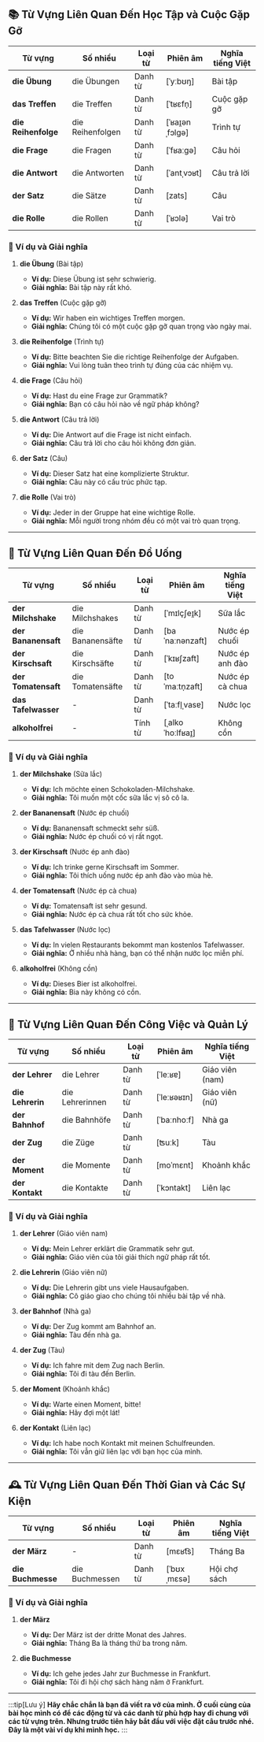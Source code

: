 ## **📚 Từ Vựng Liên Quan Đến Học Tập và Cuộc Gặp Gỡ**

|**Từ vựng**|**Số nhiều**|**Loại từ**|**Phiên âm**|**Nghĩa tiếng Việt**|
|---|---|---|---|---|
|**die Übung**|die Übungen|Danh từ|[ˈyːbʊŋ]|Bài tập|
|**das Treffen**|die Treffen|Danh từ|[ˈtʁɛfn̩]|Cuộc gặp gỡ|
|**die Reihenfolge**|die Reihenfolgen|Danh từ|[ˈʁaɪ̯ənˌfɔlɡə]|Trình tự|
|**die Frage**|die Fragen|Danh từ|[ˈfʁaːɡə]|Câu hỏi|
|**die Antwort**|die Antworten|Danh từ|[ˈantˌvɔʁt]|Câu trả lời|
|**der Satz**|die Sätze|Danh từ|[zats]|Câu|
|**die Rolle**|die Rollen|Danh từ|[ˈʁɔlə]|Vai trò|

### **📌 Ví dụ và Giải nghĩa**

1. **die Übung** (Bài tập)
    
    - **Ví dụ:** Diese Übung ist sehr schwierig.
    - **Giải nghĩa:** Bài tập này rất khó.
2. **das Treffen** (Cuộc gặp gỡ)
    
    - **Ví dụ:** Wir haben ein wichtiges Treffen morgen.
    - **Giải nghĩa:** Chúng tôi có một cuộc gặp gỡ quan trọng vào ngày mai.
3. **die Reihenfolge** (Trình tự)
    
    - **Ví dụ:** Bitte beachten Sie die richtige Reihenfolge der Aufgaben.
    - **Giải nghĩa:** Vui lòng tuân theo trình tự đúng của các nhiệm vụ.
4. **die Frage** (Câu hỏi)
    
    - **Ví dụ:** Hast du eine Frage zur Grammatik?
    - **Giải nghĩa:** Bạn có câu hỏi nào về ngữ pháp không?
5. **die Antwort** (Câu trả lời)
    
    - **Ví dụ:** Die Antwort auf die Frage ist nicht einfach.
    - **Giải nghĩa:** Câu trả lời cho câu hỏi không đơn giản.
6. **der Satz** (Câu)
    
    - **Ví dụ:** Dieser Satz hat eine komplizierte Struktur.
    - **Giải nghĩa:** Câu này có cấu trúc phức tạp.
7. **die Rolle** (Vai trò)
    
    - **Ví dụ:** Jeder in der Gruppe hat eine wichtige Rolle.
    - **Giải nghĩa:** Mỗi người trong nhóm đều có một vai trò quan trọng.
---

## **🥤 Từ Vựng Liên Quan Đến Đồ Uống**

|**Từ vựng**|**Số nhiều**|**Loại từ**|**Phiên âm**|**Nghĩa tiếng Việt**|
|---|---|---|---|---|
|**der Milchshake**|die Milchshakes|Danh từ|[ˈmɪlçʃeɪ̯k]|Sữa lắc|
|**der Bananensaft**|die Bananensäfte|Danh từ|[baˈnaːnənzaft]|Nước ép chuối|
|**der Kirschsaft**|die Kirschsäfte|Danh từ|[ˈkɪʁʃzaft]|Nước ép anh đào|
|**der Tomatensaft**|die Tomatensäfte|Danh từ|[toˈmaːtn̩zaft]|Nước ép cà chua|
|**das Tafelwasser**|-|Danh từ|[ˈtaːfl̩ˌvasɐ]|Nước lọc|
|**alkoholfrei**|-|Tính từ|[ˌalkoˈhoːlfʁaɪ̯]|Không cồn|

### **📌 Ví dụ và Giải nghĩa**

1. **der Milchshake** (Sữa lắc)
    
    - **Ví dụ:** Ich möchte einen Schokoladen-Milchshake.
    - **Giải nghĩa:** Tôi muốn một cốc sữa lắc vị sô cô la.
2. **der Bananensaft** (Nước ép chuối)
    
    - **Ví dụ:** Bananensaft schmeckt sehr süß.
    - **Giải nghĩa:** Nước ép chuối có vị rất ngọt.
3. **der Kirschsaft** (Nước ép anh đào)
    
    - **Ví dụ:** Ich trinke gerne Kirschsaft im Sommer.
    - **Giải nghĩa:** Tôi thích uống nước ép anh đào vào mùa hè.
4. **der Tomatensaft** (Nước ép cà chua)
    
    - **Ví dụ:** Tomatensaft ist sehr gesund.
    - **Giải nghĩa:** Nước ép cà chua rất tốt cho sức khỏe.
5. **das Tafelwasser** (Nước lọc)
    
    - **Ví dụ:** In vielen Restaurants bekommt man kostenlos Tafelwasser.
    - **Giải nghĩa:** Ở nhiều nhà hàng, bạn có thể nhận nước lọc miễn phí.
6. **alkoholfrei** (Không cồn)
    
    - **Ví dụ:** Dieses Bier ist alkoholfrei.
    - **Giải nghĩa:** Bia này không có cồn.

---

## **💼 Từ Vựng Liên Quan Đến Công Việc và Quản Lý**

|**Từ vựng**|**Số nhiều**|**Loại từ**|**Phiên âm**|**Nghĩa tiếng Việt**|
|---|---|---|---|---|
|**der Lehrer**|die Lehrer|Danh từ|[ˈleːʁɐ]|Giáo viên (nam)|
|**die Lehrerin**|die Lehrerinnen|Danh từ|[ˈleːʁəʁɪn]|Giáo viên (nữ)|
|**der Bahnhof**|die Bahnhöfe|Danh từ|[ˈbaːnhoːf]|Nhà ga|
|**der Zug**|die Züge|Danh từ|[ʦuːk]|Tàu|
|**der Moment**|die Momente|Danh từ|[moˈmɛnt]|Khoảnh khắc|
|**der Kontakt**|die Kontakte|Danh từ|[ˈkɔntakt]|Liên lạc|

### **📌 Ví dụ và Giải nghĩa**

1. **der Lehrer** (Giáo viên nam)
    
    - **Ví dụ:** Mein Lehrer erklärt die Grammatik sehr gut.
    - **Giải nghĩa:** Giáo viên của tôi giải thích ngữ pháp rất tốt.
2. **die Lehrerin** (Giáo viên nữ)
    
    - **Ví dụ:** Die Lehrerin gibt uns viele Hausaufgaben.
    - **Giải nghĩa:** Cô giáo giao cho chúng tôi nhiều bài tập về nhà.
3. **der Bahnhof** (Nhà ga)
    
    - **Ví dụ:** Der Zug kommt am Bahnhof an.
    - **Giải nghĩa:** Tàu đến nhà ga.
4. **der Zug** (Tàu)
    
    - **Ví dụ:** Ich fahre mit dem Zug nach Berlin.
    - **Giải nghĩa:** Tôi đi tàu đến Berlin.
5. **der Moment** (Khoảnh khắc)
    
    - **Ví dụ:** Warte einen Moment, bitte!
    - **Giải nghĩa:** Hãy đợi một lát!
6. **der Kontakt** (Liên lạc)
    
    - **Ví dụ:** Ich habe noch Kontakt mit meinen Schulfreunden.
    - **Giải nghĩa:** Tôi vẫn giữ liên lạc với bạn học của mình.

---

## **🕰️ Từ Vựng Liên Quan Đến Thời Gian và Các Sự Kiện**

|**Từ vựng**|**Số nhiều**|**Loại từ**|**Phiên âm**|**Nghĩa tiếng Việt**|
|---|---|---|---|---|
|**der März**|-|Danh từ|[mɛʁt͡s]|Tháng Ba|
|**die Buchmesse**|die Buchmessen|Danh từ|[ˈbʊxˌmɛsə]|Hội chợ sách|

### **📌 Ví dụ và Giải nghĩa**

1. **der März**
    
    - **Ví dụ:** Der März ist der dritte Monat des Jahres.
    - **Giải nghĩa:** Tháng Ba là tháng thứ ba trong năm.
2. **die Buchmesse**
    
    - **Ví dụ:** Ich gehe jedes Jahr zur Buchmesse in Frankfurt.
    - **Giải nghĩa:** Tôi đi hội chợ sách hàng năm ở Frankfurt.
---
:::tip[Lưu ý]
**Hãy chắc chắn là bạn đã viết ra vở của mình. Ở cuối cùng của bài học mình có để các động từ và các danh từ phù hợp hay đi chung với các từ vựng trên. Nhưng trước tiên hãy bắt đầu với việc đặt câu trước nhé. Đây là một vài ví dụ khi mình học.**
:::